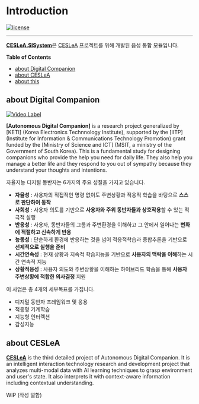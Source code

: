 # Introduction
[![license]](/LICENSE)

---

<b>[CESLeA.SISystem]</b>은 [CESLeA] 프로젝트를 위해 개발된 음성 통합 모듈입니다.

**Table of Contents**

- [about Digital Companion](#about-digital-companion)
- [about CESLeA](#about-ceslea)
- [about this](#about-this)

## about Digital Companion

[![Video Label](http://img.youtube.com/vi/Mtd21gnQ2cg/0.jpg)](https://youtu.be/Mtd21gnQ2cg?t=0s)

<b>[Autonomous Digital Companion]</b> is a research project generalized by [KETI] (Korea Electronics Technnology Institute), supported by the [IITP] (Institute for Information & Communications Technology Promotion) grant funded by the [Ministry of Science and ICT] (MSIT, a ministry of the Government of South Korea). This is a fundamental study for designing companions who provide the help you need for daily life. They also help you manage a better life and they respond to you out of sympathy because they understand your thoughts and intentions.

자율지능 디지털 동반자는 6가지의 주요 성질을 가지고 있습니다.
- <b>자율성</b> : 사용자의 직접적인 명령 없이도 주변상황과 적응적 학습을 바탕으로 <b>스스로 판단하여 동작</b>
- <b>사회성</b> : 사용자 의도를 기반으로 <b>사용자와 주위 동반자들과 상호작용</b>할 수 있는 적극적 실행
- <b>반응성</b> : 사용자, 동반자들의 그룹과 주변환경을 이해하고 그 안에서 일어나는 <b>변화에 적절하고 신속하게 반응</b>
- <b>능동성</b> : 단순하게 환경에 반응하는 것을 넘어 적응적학습과 종합추론을 기반으로 <b>선제적으로 실행을 준비</b>
- <b>시간연속성</b> : 현재 상황과 지속적 학습지능을 기반으로 <b>사용자의 맥락을 이해</b>하는 시간 연속적 지능
- <b>상황적응성</b> : 사용자 의도와 주변상황을 이해하는 하이브리드 학슴을 통해 <b>사용자 주변상황에 적합한 의사결정</b> 지원

이 사업은 총 4개의 세부목표를 가집니다.
- 디지털 동반자 프레임워크 및 응용
- 적응형 기계학습
- 지능형 인터렉션
- 감성지능

## about CESLeA

<b>[CESLeA]</b> is the third detailed project of Autonomous Digital Companion. It is an intelligent interaction technology research and development project that analyzes multi-modal data with AI learning techniques to grasp environment and user's state. It also interprets it with context-aware information including contextual understanding.

WIP (작성 덜함)


[license]: https://img.shields.io/github/license/Ckst123/CESLeA
[CESLeA.SISystem]: https://github.com/Ckst123/CESLeA
[CESLeA]: http://abr.knu.ac.kr/wordpress/ceslea/
[디지털 동반자]: http://aicompanion.or.kr/
[전자부품연구원]: https://www.keti.re.kr/
[과학기술정보통신부]: https://www.msit.go.kr/
[정보통신기술진흥센터]: https://www.iitp.kr/
